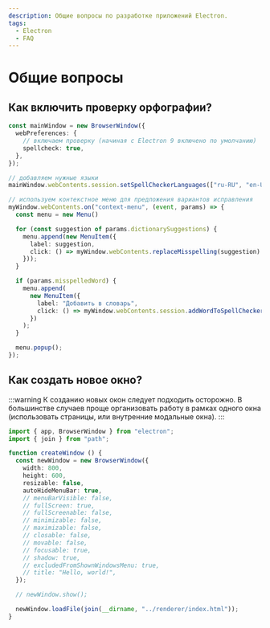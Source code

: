 ```yaml
---
description: Общие вопросы по разработке приложений Electron.
tags:
  - Electron
  - FAQ
---
```


# Общие вопросы

## Как включить проверку орфографии?

```typescript
const mainWindow = new BrowserWindow({
  webPreferences: {
    // включаем проверку (начиная с Electron 9 включено по умолчанию)
    spellcheck: true,
  },
});

// добавляем нужные языки
mainWindow.webContents.session.setSpellCheckerLanguages(["ru-RU", "en-US"]);

// используем контекстное меню для предложения вариантов исправления
myWindow.webContents.on("context-menu", (event, params) => {
  const menu = new Menu()

  for (const suggestion of params.dictionarySuggestions) {
    menu.append(new MenuItem({
      label: suggestion,
      click: () => myWindow.webContents.replaceMisspelling(suggestion)
    }));
  }

  if (params.misspelledWord) {
    menu.append(
      new MenuItem({
        label: "Добавить в словарь",
        click: () => myWindow.webContents.session.addWordToSpellCheckerDictionary(params.misspelledWord)
      })
    );
  }

  menu.popup();
});
```

## Как создать новое окно?

:::warning
К созданию новых окон следует подходить осторожно.
В большинстве случаев проще организовать работу в рамках одного окна (использовать страницы, или внутренние модальные окна).
:::

```typescript
import { app, BrowserWindow } from "electron";
import { join } from "path";

function createWindow () {
  const newWindow = new BrowserWindow({
    width: 800,
    height: 600,
    resizable: false,
    autoHideMenuBar: true,
    // menuBarVisible: false,
    // fullScreen: true,
    // fullScreenable: false,
    // minimizable: false,
    // maximizable: false,
    // closable: false,
    // movable: false,
    // focusable: true,
    // shadow: true,
    // excludedFromShownWindowsMenu: true,
    // title: "Hello, world!",
  });

  // newWindow.show();

  newWindow.loadFile(join(__dirname, "../renderer/index.html"));
}
```
